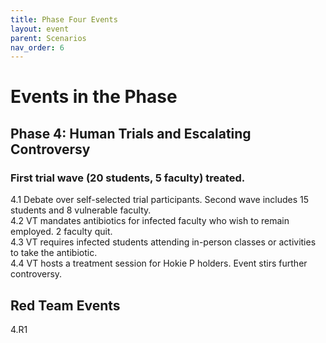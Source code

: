 ```yaml
---
title: Phase Four Events
layout: event
parent: Scenarios
nav_order: 6
---
```

 
# Events in the Phase  

## Phase 4: Human Trials and Escalating Controversy
### First trial wave (20 students, 5 faculty) treated. 
4.1 Debate over self-selected trial participants. Second wave includes 15 students and 8 vulnerable faculty.  
4.2 VT mandates antibiotics for infected faculty who wish to remain employed. 2 faculty quit.  
4.3 VT requires infected students attending in-person classes or activities to take the antibiotic.  
4.4 VT hosts a treatment session for Hokie P holders. Event stirs further controversy.  

## Red Team Events
4.R1